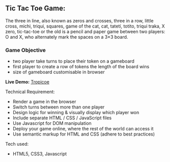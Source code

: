 ## Tic Tac Toe Game:

The three in line, also known as zeros and crosses,
three in a row, little cross, michi, triqui, squares,
game of the cat, cat, tatetí, totito, triqui traka,
X zero, tic-tac-toe or the old is a pencil and paper
game between two players: O and X, who alternately
mark the spaces on a 3×3 board.

### Game Objective

- two player take turns to place their token on a gameboard
- first player to create a row of tokens the length of the board wins
- size of gameboard customisable in browser

**Live Demo:** [Tropicoe](https://hftay.github.io/tropicoe/)

Technical Requirement:

- Render a game in the browser
- Switch turns between more than one player
- Design logic for winning & visually display which player won
- Include separate HTML / CSS / JavaScript files
- Use Javascript for DOM manipulation
- Deploy your game online, where the rest of the world can access it
- Use semantic markup for HTML and CSS (adhere to best practices)

Tech used:

- HTML5, CSS3, Javascript
